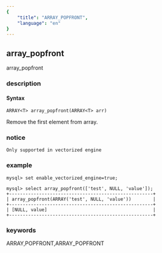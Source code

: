 ```yaml
---
{
    "title": "ARRAY_POPFRONT",
    "language": "en"
}
---
```


<!-- 
Licensed to the Apache Software Foundation (ASF) under one
or more contributor license agreements.  See the NOTICE file
distributed with this work for additional information
regarding copyright ownership.  The ASF licenses this file
to you under the Apache License, Version 2.0 (the
"License"); you may not use this file except in compliance
with the License.  You may obtain a copy of the License at
  http://www.apache.org/licenses/LICENSE-2.0
Unless required by applicable law or agreed to in writing,
software distributed under the License is distributed on an
"AS IS" BASIS, WITHOUT WARRANTIES OR CONDITIONS OF ANY
KIND, either express or implied.  See the License for the
specific language governing permissions and limitations
under the License.
-->

## array_popfront

<version since="1.2.3">

array_popfront

</version>

### description

#### Syntax

`ARRAY<T> array_popfront(ARRAY<T> arr)`

Remove the first element from array.

### notice

`Only supported in vectorized engine`

### example

```
mysql> set enable_vectorized_engine=true;

mysql> select array_popfront(['test', NULL, 'value']);
+-----------------------------------------------------+
| array_popfront(ARRAY('test', NULL, 'value'))        |
+-----------------------------------------------------+
| [NULL, value]                                       |
+-----------------------------------------------------+

```

### keywords

ARRAY,POPFRONT,ARRAY_POPFRONT

